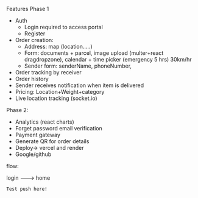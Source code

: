 Features
Phase 1
- Auth 
    -  Login required to access portal
    - Register
- Order creation:
    - Address: map (location…..)
    - Form: documents + parcel,  image upload (multer+react dragdropzone), calendar + time picker (emergency 5 hrs) 30km/hr
    - Sender form: senderName, phoneNumber,
- Order tracking by receiver
- Order history
- Sender receives notification when item is delivered
- Pricing: Location+Weight+category
- Live location tracking   (socket.io)


Phase 2:
- Analytics (react charts)
- Forget password email verification 
- Payment gateway
- Generate QR for order details
- Deploy-> vercel and render
- Google/github 


flow: 

login ---> home 

```
Test push here!
```